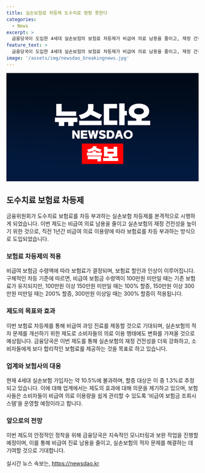 ```yaml
---
title: 실손보험료 차등제 도수치료 펑펑 못한다
categories:
  - News
excerpt: >
  금융당국이 도입한 4세대 실손보험의 보험료 차등제가 비급여 의료 남용을 줄이고, 재정 건전성을 높이는 목적으로 시행된다. 보험료는 비급여 보험금 수령액에 따라 차등 적용되며, 300만 원 이상 수령 시 최대 4배까지 인상될 수 있다. 이로써 비급여 진료의 남용을 억제하고, 실손보험의 적자 문제를 해결하고자 하지만, 업계에서는 효과에 대한 의문을 제기하고 있다. 보험사들은 비급여 보험금 조회시스템을 운영하여 소비자들이 의료 이용을 관리할 수 있도록 지원하고, 금융당국은 지속적인 모니터링과 보완 작업을 통해 제도의 안정화를 모색하고 있다.
feature_text: >
  금융당국이 도입한 4세대 실손보험의 보험료 차등제가 비급여 의료 남용을 줄이고, 재정 건전성을 높이는 목적으로 시행된다. 보험료는 비급여 보험금 수령액에 따라 차등 적용되며, 300만 원 이상 수령 시 최대 4배까지 인상될 수 있다. 이로써 비급여 진료의 남용을 억제하고, 실손보험의 적자 문제를 해결하고자 하지만, 업계에서는 효과에 대한 의문을 제기하고 있다. 보험사들은 비급여 보험금 조회시스템을 운영하여 소비자들이 의료 이용을 관리할 수 있도록 지원하고, 금융당국은 지속적인 모니터링과 보완 작업을 통해 제도의 안정화를 모색하고 있다.
image: '/assets/img/newsdao_breakingnews.jpg'
---
```


<p><img src="/assets/img/newsdao_breakingnews.jpg" alt="pcversion 속보" /></p>

<h2 data-ke-size="size26">도수치료 보험료 차등제</h2>

<p data-ke-size="size16">금융위원회가 도수치료 보험료를 차등 부과하는 실손보험 차등제를 본격적으로 시행하게 되었습니다. 이번 제도는 비급여 의료 남용을 줄이고 실손보험의 재정 건전성을 높이기 위한 것으로, 직전 1년간 비급여 의료 이용량에 따라 보험료를 차등 부과하는 방식으로 도입되었습니다.</p>

<h3 data-ke-size="size24">보험료 차등제의 적용</h3>

<p data-ke-size="size16">비급여 보험금 수령액에 따라 보험료가 결정되며, 보험료 할인과 인상이 이루어집니다. 구체적인 차등 기준에 따르면, 비급여 보험금 수령액이 100만원 미만일 때는 기존 보험료가 유지되지만, 100만원 이상 150만원 미만일 때는 100% 할증, 150만원 이상 300만원 미만일 때는 200% 할증, 300만원 이상일 때는 300% 할증이 적용됩니다.</p>

<h3 data-ke-size="size24">제도의 목표와 효과</h3>

<p data-ke-size="size16">이번 보험료 차등제를 통해 비급여 과잉 진료를 제동할 것으로 기대되며, 실손보험의 적자 문제를 개선하기 위한 제도로 소비자들의 의료 이용 행태에도 변화를 가져올 것으로 예상됩니다. 금융당국은 이번 제도를 통해 실손보험의 재정 건전성을 더욱 강화하고, 소비자들에게 보다 합리적인 보험료를 제공하는 것을 목표로 하고 있습니다.</p>

<h3 data-ke-size="size24">업계와 보험사의 대응</h3>

<p data-ke-size="size16">현재 4세대 실손보험 가입자는 약 10.5%에 불과하며, 할증 대상은 이 중 1.3%로 추정되고 있습니다. 이에 대해 업계에서는 제도의 효과에 대해 의문을 제기하고 있으며, 보험사들은 소비자들이 비급여 의료 이용량을 쉽게 관리할 수 있도록 ‘비급여 보험금 조회시스템’을 운영할 예정이라고 합니다.</p>

<h3 data-ke-size="size24">앞으로의 전망</h3>

<p data-ke-size="size16">이번 제도의 안정적인 정착을 위해 금융당국은 지속적인 모니터링과 보완 작업을 진행할 예정이며, 이를 통해 비급여 진료 남용을 줄이고, 실손보험의 적자 문제를 해결하는 데 기여할 것으로 기대합니다.</p>
실시간 뉴스 속보는, <a href="https://newsdao.kr" rel="dofollow">https://newsdao.kr</a>


